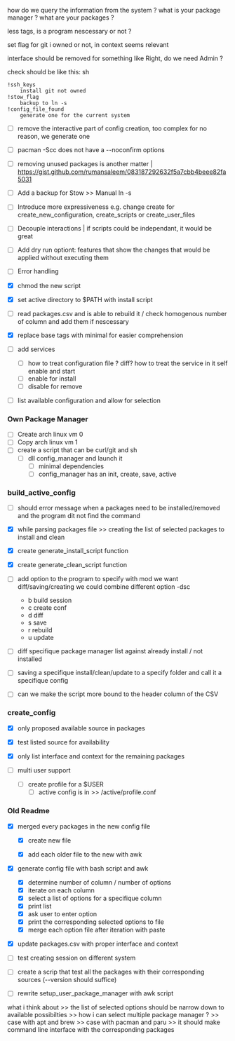 how do we query the information from the system ?
what is your package manager ?
what are your packages ?

less tags, is a program nescessary or not ?

set flag for git i owned or not, in context seems relevant

interface should be removed for something like Right, do we need Admin ?

check should be like this:
sh
```
!ssh_keys
    install git not owned
!stow_flag
    backup to ln -s
!config_file_found
    generate one for the current system
```

- [ ] remove the interactive part of config creation, too complex for no reason, we generate one

- [ ] pacman -Scc does not have a --noconfirm options
- [ ] removing unused packages is another matter | https://gist.github.com/rumansaleem/083187292632f5a7cbb4beee82fa5031
- [ ] Add a backup for Stow >> Manual ln -s
- [ ] Introduce more expressiveness e.g. change create for create_new_configuration, create_scripts or create_user_files
- [ ] Decouple interactions | if scripts could be independant, it would be great

- [ ] Add dry run optiont: features that show the changes that would be applied without executing them
- [ ] Error handling
- [x] chmod the new script
- [x] set active directory to $PATH with install script
- [ ] read packages.csv and is able to rebuild it / check homogenous number of column and add them if nescessary
- [x] replace base tags with minimal for easier comprehension
- [ ] add services
    - [ ] how to treat configuration file ? diff? how to treat the service in it self enable and start
    - [ ] enable for install
    - [ ] disable for remove
- [ ] list available configuration and allow for selection

### Own Package Manager

- [ ] Create arch linux vm 0
- [ ] Copy arch linux vm 1
- [ ] create a script that can be curl/git and sh
    - [ ] dll config_manager and launch it
        - [ ] minimal dependencies
        - [ ] config_manager has an init, create, save, active

### build_active_config

- [ ] should error message when a packages need to be installed/removed and the program dit not find the command

- [x] while parsing packages file >> creating the list of selected packages to install and clean
- [x] create generate_install_script function
- [x] create generate_clean_script function

- [ ] add option to the program to specify with mod we want diff/saving/creating we could combine different option -dsc
    - b build session
    - c create conf
    - d diff
    - s save
    - r rebuild
    - u update
- [ ] diff specifique package manager list against already install / not installed
- [ ] saving a specifique install/clean/update to a specify folder and call it a specifique config
- [ ] can we make the script more bound to the header column of the CSV

### create_config

- [x] only proposed available source in packages
- [x] test listed source for availability
- [x] only list interface and context for the remaining packages

- [ ] multi user support
    - [ ] create profile for a $USER
        - [ ] active config is in >> /active/profile.conf

### Old Readme

- [x] merged every packages in the new config file
    - [x] create new file
    - [x] add each older file to the new with awk


- [x] generate config file with bash script and awk
    - [x] determine number of column / number of options
    - [x] iterate on each column
    - [x] select a list of options for a specifique column
    - [x] print list
    - [x] ask user to enter option
    - [x] print the corresponding selected options to file
    - [x] merge each option file after iteration with paste

- [x] update packages.csv with proper interface and context

- [ ] test creating session on different system

- [ ] create a scrip that test all the packages with their corresponding sources (--version should suffice)

- [ ] rewrite setup_user_package_manager with awk script




what i think about >> the list of selected options should be narrow down to available possibilties
                    >> how i can select multiple package manager ?
                    >> case with apt and brew
                    >> case with pacman and paru
                    >> it should make command line interface with the corresponding packages

